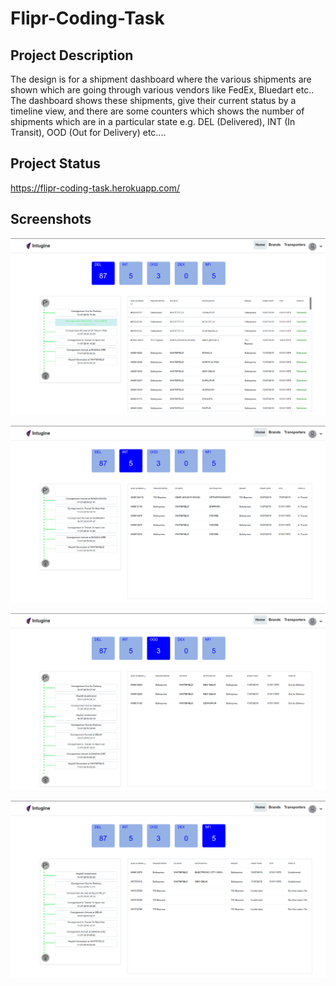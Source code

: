 # Flipr-Coding-Task

## Project Description

The design is for a shipment dashboard where the various shipments are shown which are going through various vendors like FedEx, Bluedart etc.. The dashboard shows these shipments, give their current status by a timeline view, and there are some counters which shows the number of shipments which are in a particular state e.g. DEL (Delivered), INT (In Transit), OOD (Out for Delivery) etc....

## Project Status

https://flipr-coding-task.herokuapp.com/

## Screenshots

<p align="center">
  <img src="screenshots/Screenshot from 2020-12-06 02-49-28.png">
</p>

<p align="center">
  <img src="screenshots/Screenshot from 2020-12-06 02-49-44.png">
</p>

<p align="center">
  <img src="screenshots/Screenshot from 2020-12-06 02-49-50.png">
</p>

<p align="center">
  <img src="screenshots/Screenshot from 2020-12-06 02-49-56.png">
</p>

